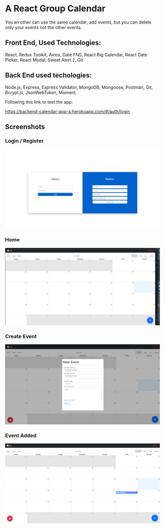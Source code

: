 # A React Group Calendar

You an other can use the same calendar, add events, but you can delete only your events not the other events.

## Front End, Used Technologies:

React, Redux Toolkit, Axios, Date FNS, React Big Calendar, React Date Picker, React Modal, Sweet Alert 2, Git

## Back End used techologies:
Node.js, Express, Express Validator, MongoDB, Mongoose, Postman, Git, Bcrypt.js, JsonWebToken, Moment.

Following this link to test the app:

https://backend-calendar-app-a.herokuapp.com/#/auth/login

## Screenshots

### Login / Register

![Login]("./../screenshot/login.png)

### Home

![Home]("./../screenshot/home.png)

### Create Event

![Event]("./../screenshot/addevent.png)

### Event Added

![Event]("./../screenshot/event.png)
